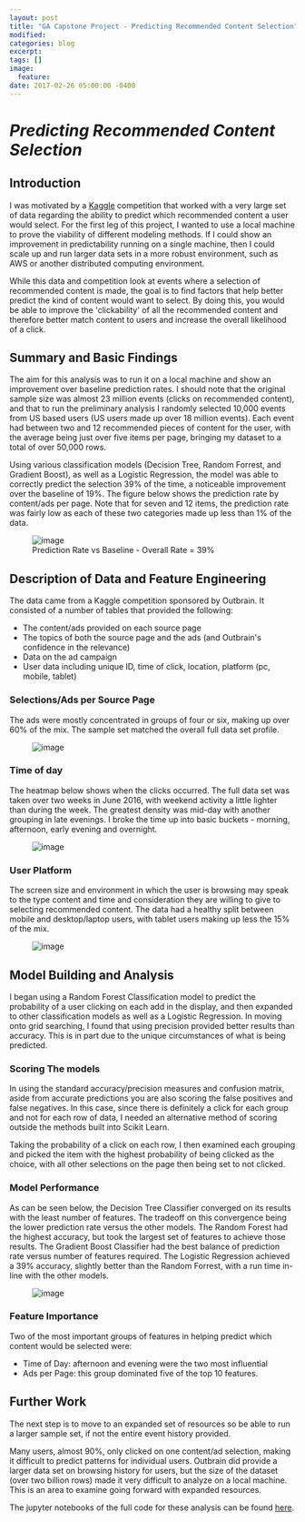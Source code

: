 ```yaml
---
layout: post
title: "GA Capstone Project - Predicting Recommended Content Selection"
modified:
categories: blog
excerpt:
tags: []
image:
  feature:
date: 2017-02-26 05:00:00 -0400
---
```


# ***Predicting Recommended Content Selection***


## Introduction
I was motivated by a [Kaggle](https://www.kaggle.com/c/outbrain-click-prediction) competition that worked with a very large set of data regarding the ability to predict which recommended content a user would select. For the first leg of this project, I wanted to use a local machine to prove the viability of different modeling methods. If I could show an improvement in predictability running on a single machine, then I could scale up and run larger data sets in a more robust environment, such as AWS or another distributed computing environment.

While this data and competition look at events where a selection of recommended content is made, the goal is to find factors that help better predict the kind of content would want to select. By doing this, you would be able to improve the 'clickability' of all the recommended content and therefore better match content to users and increase the overall likelihood of a click.


## Summary and Basic Findings
The aim for this analysis was to run it on a local machine and show an improvement over baseline prediction rates. I should note that the original sample size was almost 23 million events (clicks on recommended content), and that to run the preliminary analysis I randomly selected 10,000 events from US based users (US users made up over 18 million events). Each event had between two and 12 recommended pieces of content for the user, with the average being just over five items per page, bringing my dataset to a total of over 50,000 rows.

Using various classification models (Decision Tree, Random Forrest, and Gradient Boost), as well as a Logistic Regression, the model was able to correctly predict the selection 39% of the time, a noticeable improvement over the baseline of 19%. The figure below shows the prediction rate by content/ads per page. Note that for seven and 12 items, the prediction rate was fairly low as each of these two categories made up less than 1% of the data.

<figure>
	<img src="{{site.url}}/images/capstone_prediction.png" alt="image">
	<figcaption>Prediction Rate vs Baseline - Overall Rate = 39%</figcaption>
</figure>

## Description of Data and Feature Engineering

The data came from a Kaggle competition sponsored by Outbrain. It consisted of a number of tables that provided the following:
  * The content/ads provided on each source page
  * The topics of both the source page and the ads (and Outbrain's confidence in the relevance)
  * Data on the ad campaign
  * User data including unique ID, time of click, location, platform (pc, mobile, tablet)


### Selections/Ads per Source Page
The ads were mostly concentrated in groups of four or six, making up over 60% of the mix. The sample set matched the overall full data set profile.
<figure>
	<img src="{{site.url}}/images/capstone_per_page.png" alt="image">
	<figcaption></figcaption>
</figure>

### Time of day
The heatmap below shows when the clicks occurred. The full data set was taken over two weeks in June 2016, with weekend activity a little lighter than during the week. The greatest density was mid-day with another grouping in late evenings. I broke the time up into basic buckets - morning, afternoon, early evening and overnight.

<figure>
	<img src="{{site.url}}/images/capstone_click_map.png" alt="image">
	<figcaption></figcaption>
</figure>

### User Platform

The screen size and environment in which the user is browsing may speak to the type content and time and consideration they are willing to give to selecting recommended content. The data had a healthy split between mobile and desktop/laptop users, with tablet users making up less the 15% of the mix.

<figure>
	<img src="{{site.url}}/images/capstone_platform.png" alt="image">
	<figcaption></figcaption>
</figure>

## Model Building and Analysis

I began using a Random Forest Classification model to predict the probability of a user clicking on each add in the display, and then expanded to other classification models as well as a Logistic Regression. In moving onto grid searching, I found that using precision provided better results than accuracy. This is in part due to the unique circumstances of what is being predicted.

### Scoring The models

In using the standard accuracy/precision measures and confusion matrix, aside from accurate predictions you are also scoring the false positives and false negatives. In this case, since there is definitely a click for each group and not for each row of data, I needed an alternative method of scoring outside the methods built into Scikit Learn.

Taking the probability of a click on each row, I then examined each grouping and picked the item with the highest probability of being clicked as the choice, with all other selections on the page then being set to not clicked.

### Model Performance

As can be seen below, the Decision Tree Classifier converged on its results with the least number of features. The tradeoff on this convergence being the lower prediction rate versus the other models. The Random Forest had the highest accuracy, but took the largest set of features to achieve those results. The Gradient Boost Classifier had the best balance of prediction rate versus number of features required. The Logistic Regression achieved a 39% accuracy, slightly better than the Random Forrest, with a run time in-line with the other models.

<figure>
	<img src="{{site.url}}/images/capstone_models.png" alt="image">
	<figcaption></figcaption>
</figure>

### Feature Importance
Two of the most important groups of features in helping predict which content would be selected were:
  * Time of Day: afternoon and evening were the two most influential
  * Ads per Page: this group dominated five of the top 10 features.

## Further Work

The next step is to move to an expanded set of resources so be able to run a larger sample set, if not the entire event history provided.

Many users, almost 90%, only clicked on one content/ad selection, making it difficult to predict patterns for individual users. Outbrain did provide a larger data set on browsing history for users, but the size of the dataset (over two billion rows) made it very difficult to analyze on a local machine. This is an area to examine going forward with expanded resources.

The jupyter notebooks of the full code for these analysis can be found [here](http://localhost:8888/tree/Projects/Predicting_Click_Through).
